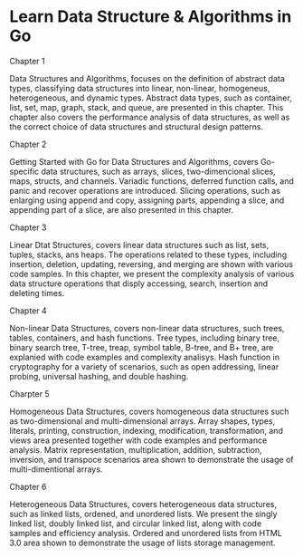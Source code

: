 # Learn Data Structure & Algorithms in Go

Chapter 1

Data Structures and Algorithms, focuses on the definition of abstract data types, classifying data structures into linear, non-linear, homogeneus, heterogeneous, and dynamic types. Abstract data types, such as container, list, set, map, graph, stack, and queue, are presented in this chapter. This chapter also covers the performance analysis of data structures, as well as the correct choice of data structures and structural design patterns.

Chapter 2

Getting Started with Go for Data Structures and Algorithms, covers Go-specific data structures, such as arrays, slices, two-dimencional slices, maps, structs, and channels. Variadic functions, deferred function calls, and panic and recover operations are introduced. Slicing operations, such as enlarging using append and copy, assigning parts, appending a slice, and appending part of a slice, are also presented in this chapter.

Chapter 3

Linear Dtat Structures, covers linear data structures such as list, sets, tuples, stacks, ans heaps. The operations related to these types, including insertion, deletion, updating, reversing, and merging are shown with various code samples. In this chapter, we present the complexity analysis of various data structure operations that disply accessing, search, insertion and deleting times.

Chapter 4

Non-linear Data Structures, covers non-linear data structures, such trees, tables, containers, and hash functions. Tree types, including binary tree, binary search tree, T-tree, treap, symbol table, B-tree, and B+ tree, are explanied with code examples and complexity analisys. Hash function in cryptography for a variety of scenarios, such as open addressing, linear probing, universal hashing, and double hashing.

Charpter 5

Homogeneous Data Structures, covers homogeneous data structures such as two-dimensional and multi-dimensional arrays. Array shapes, types, literals, printing, construction, indexing, modification, transformation, and views area presented together with code examples and performance analysis. Matrix representation, multiplication, addition, subtraction, inversion, and transpoce scenarios area shown to demonstrate the usage of multi-dimentional arrays.

Chapter 6

Heterogeneous Data Structures, covers heterogeneous data structures, such as linked lists, ordened, and unordered lists. We present the singly linked list, doubly linked list, and circular linked list, along with code samples and efficiency analysis. Ordered and unordered lists from HTML 3.0 area shown to demonstrate the usage of lists storage management.

